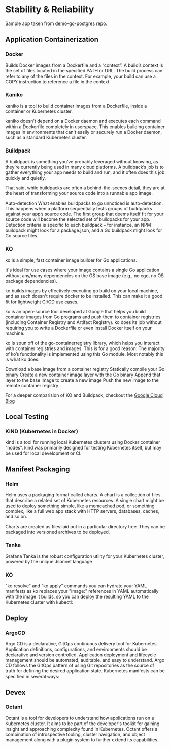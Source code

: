 # Stability & Reliability

Sample app taken from [demo-go-postgres repo](https://github.com/rsmcode/demo-go-postgres).

## Application Containerization

### Docker

Builds Docker images from a Dockerfile and a “context”. A build’s context is the set of files located in the specified PATH or URL. The build process can refer to any of the files in the context. For example, your build can use a COPY instruction to reference a file in the context.

### Kaniko

kaniko is a tool to build container images from a Dockerfile, inside a container or Kubernetes cluster.

kaniko doesn't depend on a Docker daemon and executes each command within a Dockerfile completely in userspace. This enables building container images in environments that can't easily or securely run a Docker daemon, such as a standard Kubernetes cluster.

### Buildpack

A buildpack is something you’ve probably leveraged without knowing, as they’re currently being used in many cloud platforms. A buildpack’s job is to gather everything your app needs to build and run, and it often does this job quickly and quietly.

That said, while buildpacks are often a behind-the-scenes detail, they are at the heart of transforming your source code into a runnable app image.

Auto-detection 
What enables buildpacks to go unnoticed is auto-detection. This happens when a platform sequentially tests groups of buildpacks against your app’s source code. The first group that deems itself fit for your source code will become the selected set of buildpacks for your app. Detection criteria is specific to each buildpack – for instance, an NPM buildpack might look for a package.json, and a Go buildpack might look for Go source files.

### KO

ko is a simple, fast container image builder for Go applications.

It's ideal for use cases where your image contains a single Go application without any/many dependencies on the OS base image (e.g., no cgo, no OS package dependencies).

ko builds images by effectively executing go build on your local machine, and as such doesn't require docker to be installed. This can make it a good fit for lightweight CI/CD use cases.

ko is an open-source tool developed at Google that helps you build container images from Go programs and push them to container registries (including Container Registry and Artifact Registry). ko does its job without requiring you to write a Dockerfile or even install Docker itself on your machine.

ko is spun off of the go-containerregistry library, which helps you interact with container registries and images. This is for a good reason: The majority of ko’s functionality is implemented using this Go module. Most notably this is what ko does:

Download a base image from a container registry
Statically compile your Go binary
Create a new container image layer with the Go binary
Append that layer to the base image to create a new image
Push the new image to the remote container registry

For a deeper comparision of KO and Buildpack, checkout the [Google Cloud Blog](https://cloud.google.com/blog/topics/developers-practitioners/ship-your-go-applications-faster-cloud-run-ko)



## Local Testing

### KIND (Kubernetes in Docker)

kind is a tool for running local Kubernetes clusters using Docker container “nodes”.
kind was primarily designed for testing Kubernetes itself, but may be used for local development or CI.

## Manifest Packaging

### Helm

Helm uses a packaging format called charts. A chart is a collection of files that describe a related set of Kubernetes resources. A single chart might be used to deploy something simple, like a memcached pod, or something complex, like a full web app stack with HTTP servers, databases, caches, and so on.

Charts are created as files laid out in a particular directory tree. They can be packaged into versioned archives to be deployed.


### Tanka

Grafana Tanka is the robust configuration utility for your Kubernetes cluster, powered by the unique Jsonnet language

### KO

"ko resolve" and "ko apply" commands you can hydrate your YAML manifests as ko replaces your "image:" references in YAML automatically with the image it builds, so you can deploy the resulting YAML to the Kubernetes cluster with kubectl:

## Deploy

### ArgoCD

Argo CD is a declarative, GitOps continuous delivery tool for Kubernetes. Application definitions, configurations, and environments should be declarative and version controlled. Application deployment and lifecycle management should be automated, auditable, and easy to understand. Argo CD follows the GitOps pattern of using Git repositories as the source of truth for defining the desired application state. Kubernetes manifests can be specified in several ways:

## Devex

### Octant

Octant is a tool for developers to understand how applications run on a Kubernetes cluster. It aims to be part of the developer's toolkit for gaining insight and approaching complexity found in Kubernetes. Octant offers a combination of introspective tooling, cluster navigation, and object management along with a plugin system to further extend its capabilities.